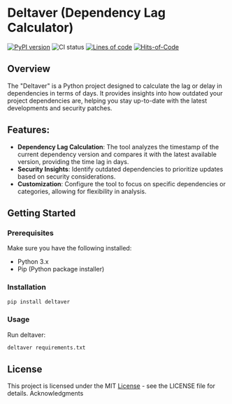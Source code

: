 # Deltaver (Dependency Lag Calculator)

[![PyPI version](https://badge.fury.io/py/deltaver.svg)](https://badge.fury.io/py/deltaver)
![CI status](https://github.com/blablatdinov/deltaver/actions/workflows/pr-check.yml/badge.svg?branch=master)
[![Lines of code](https://tokei.rs/b1/github/blablatdinov/deltaver?type=python)](https://github.com/XAMPPRocky/tokei_rs)
[![Hits-of-Code](https://hitsofcode.com/github/blablatdinov/deltaver)](https://hitsofcode.com/github/blablatdinov/deltaver/view)

## Overview

The "Deltaver" is a Python project designed to calculate the lag or delay in dependencies in terms of days. It provides insights into how outdated your project dependencies are, helping you stay up-to-date with the latest developments and security patches.

## Features:

- **Dependency Lag Calculation**: The tool analyzes the timestamp of the current dependency version and compares it with the latest available version, providing the time lag in days.
- **Security Insights**: Identify outdated dependencies to prioritize updates based on security considerations.
- **Customization**: Configure the tool to focus on specific dependencies or categories, allowing for flexibility in analysis.

## Getting Started
### Prerequisites

Make sure you have the following installed:

- Python 3.x
- Pip (Python package installer)

### Installation

```bash
pip install deltaver
```

### Usage

Run deltaver:

```bash
deltaver requirements.txt
```

## License

This project is licensed under the MIT [License](LICENSE) - see the LICENSE file for details.
Acknowledgments
